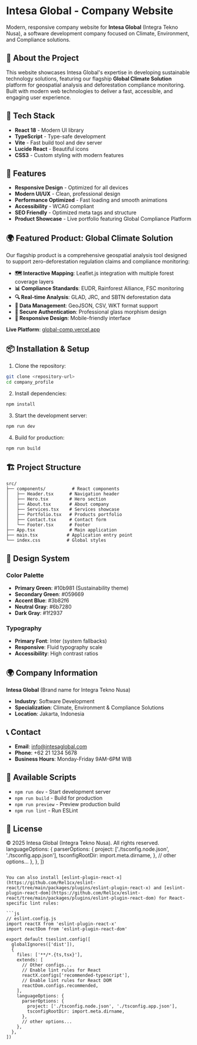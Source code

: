 # Intesa Global - Company Website

Modern, responsive company website for **Intesa Global** (Integra Tekno Nusa), a software development company focused on Climate, Environment, and Compliance solutions.

## 🌿 About the Project

This website showcases Intesa Global's expertise in developing sustainable technology solutions, featuring our flagship **Global Climate Solution** platform for geospatial analysis and deforestation compliance monitoring. Built with modern web technologies to deliver a fast, accessible, and engaging user experience.

## 🚀 Tech Stack

- **React 18** - Modern UI library
- **TypeScript** - Type-safe development
- **Vite** - Fast build tool and dev server
- **Lucide React** - Beautiful icons
- **CSS3** - Custom styling with modern features

## 🎯 Features

- **Responsive Design** - Optimized for all devices
- **Modern UI/UX** - Clean, professional design
- **Performance Optimized** - Fast loading and smooth animations
- **Accessibility** - WCAG compliant
- **SEO Friendly** - Optimized meta tags and structure
- **Product Showcase** - Live portfolio featuring Global Compliance Platform

## 🌍 Featured Product: Global Climate Solution

Our flagship product is a comprehensive geospatial analysis tool designed to support zero-deforestation regulation claims and compliance monitoring:

- **🗺️ Interactive Mapping**: Leaflet.js integration with multiple forest coverage layers
- **📊 Compliance Standards**: EUDR, Rainforest Alliance, FSC monitoring
- **🔍 Real-time Analysis**: GLAD, JRC, and SBTN deforestation data
- **💾 Data Management**: GeoJSON, CSV, WKT format support
- **🔐 Secure Authentication**: Professional glass morphism design
- **📱 Responsive Design**: Mobile-friendly interface

**Live Platform**: [global-comp.vercel.app](https://global-comp.vercel.app/)

## 📦 Installation & Setup

1. Clone the repository:
```bash
git clone <repository-url>
cd company_profile
```

2. Install dependencies:
```bash
npm install
```

3. Start the development server:
```bash
npm run dev
```

4. Build for production:
```bash
npm run build
```

## 🏗️ Project Structure

```
src/
├── components/          # React components
│   ├── Header.tsx      # Navigation header
│   ├── Hero.tsx        # Hero section
│   ├── About.tsx       # About company
│   ├── Services.tsx    # Services showcase
│   ├── Portfolio.tsx   # Products portfolio
│   ├── Contact.tsx     # Contact form
│   └── Footer.tsx      # Footer
├── App.tsx             # Main application
├── main.tsx           # Application entry point
└── index.css          # Global styles
```

## 🎨 Design System

### Color Palette
- **Primary Green**: #10b981 (Sustainability theme)
- **Secondary Green**: #059669
- **Accent Blue**: #3b82f6
- **Neutral Gray**: #6b7280
- **Dark Gray**: #1f2937

### Typography
- **Primary Font**: Inter (system fallbacks)
- **Responsive**: Fluid typography scale
- **Accessibility**: High contrast ratios

## 🌍 Company Information

**Intesa Global** (Brand name for Integra Tekno Nusa)
- **Industry**: Software Development
- **Specialization**: Climate, Environment & Compliance Solutions
- **Location**: Jakarta, Indonesia

## 📞 Contact

- **Email**: info@intesaglobal.com
- **Phone**: +62 21 1234 5678
- **Business Hours**: Monday-Friday 9AM-6PM WIB

## 🚀 Available Scripts

- `npm run dev` - Start development server
- `npm run build` - Build for production
- `npm run preview` - Preview production build
- `npm run lint` - Run ESLint

## 📝 License

© 2025 Intesa Global (Integra Tekno Nusa). All rights reserved.
    languageOptions: {
      parserOptions: {
        project: ['./tsconfig.node.json', './tsconfig.app.json'],
        tsconfigRootDir: import.meta.dirname,
      },
      // other options...
    },
  },
])
```

You can also install [eslint-plugin-react-x](https://github.com/Rel1cx/eslint-react/tree/main/packages/plugins/eslint-plugin-react-x) and [eslint-plugin-react-dom](https://github.com/Rel1cx/eslint-react/tree/main/packages/plugins/eslint-plugin-react-dom) for React-specific lint rules:

```js
// eslint.config.js
import reactX from 'eslint-plugin-react-x'
import reactDom from 'eslint-plugin-react-dom'

export default tseslint.config([
  globalIgnores(['dist']),
  {
    files: ['**/*.{ts,tsx}'],
    extends: [
      // Other configs...
      // Enable lint rules for React
      reactX.configs['recommended-typescript'],
      // Enable lint rules for React DOM
      reactDom.configs.recommended,
    ],
    languageOptions: {
      parserOptions: {
        project: ['./tsconfig.node.json', './tsconfig.app.json'],
        tsconfigRootDir: import.meta.dirname,
      },
      // other options...
    },
  },
])
```
